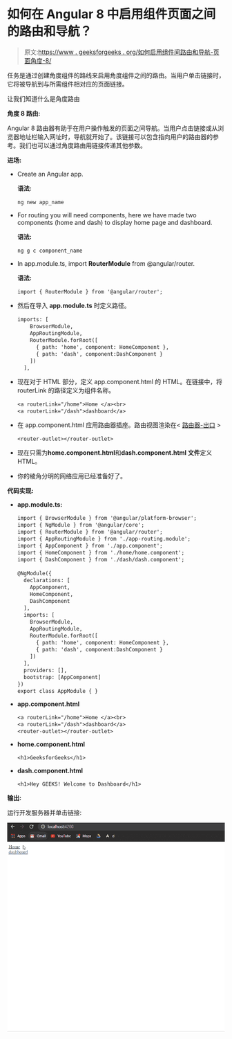 # 如何在 Angular 8 中启用组件页面之间的路由和导航？

> 原文:[https://www . geeksforgeeks . org/如何启用组件间路由和导航-页面角度-8/](https://www.geeksforgeeks.org/how-to-enable-routing-and-navigation-between-component-pages-in-angular-8/)

任务是通过创建角度组件的路线来启用角度组件之间的路由。当用户单击链接时，它将被导航到与所需组件相对应的页面链接。

让我们知道什么是角度路由

**角度 8 路由:**

Angular 8 路由器有助于在用户操作触发的页面之间导航。当用户点击链接或从浏览器地址栏输入网址时，导航就开始了。该链接可以包含指向用户的路由器的参考。我们也可以通过角度路由用链接传递其他参数。

**进场:**

*   Create an Angular app.

    **语法:**

    ```
    ng new app_name

    ```

*   For routing you will need components, here we have made two components (home and dash) to display home page and dashboard.

    **语法:**

    ```
    ng g c component_name

    ```

*   In app.module.ts, import **RouterModule** from @angular/router.

    **语法:**

    ```
    import { RouterModule } from '@angular/router';

    ```

*   然后在导入 **app.module.ts** 时定义路径。

    ```
    imports: [
        BrowserModule,
        AppRoutingModule,
        RouterModule.forRoot([
          { path: 'home', component: HomeComponent },
          { path: 'dash', component:DashComponent } 
        ])
      ],

    ```

*   现在对于 HTML 部分，定义 app.component.html 的 HTML。在链接中，将 routerLink 的路径定义为组件名称。

    ```
    <a routerLink="/home">Home </a><br>
    <a routerLink="/dash">dashboard</a>

    ```

*   在 app.component.html 应用路由器插座。路由视图渲染在< [路由器-出口](https://angular.io/api/router/RouterOutlet) >

    ```
    <router-outlet></router-outlet>

    ```

*   现在只需为**home.component.html**和**dash.component.html 文件**定义 HTML。
*   你的棱角分明的网络应用已经准备好了。

**代码实现:**

*   **app.module.ts:**

    ```
    import { BrowserModule } from '@angular/platform-browser';
    import { NgModule } from '@angular/core';
    import { RouterModule } from '@angular/router';
    import { AppRoutingModule } from './app-routing.module';
    import { AppComponent } from './app.component';
    import { HomeComponent } from './home/home.component';
    import { DashComponent } from './dash/dash.component';

    @NgModule({
      declarations: [
        AppComponent,
        HomeComponent,
        DashComponent
      ],
      imports: [
        BrowserModule,
        AppRoutingModule,
        RouterModule.forRoot([
          { path: 'home', component: HomeComponent },
          { path: 'dash', component:DashComponent } 
        ])
      ],
      providers: [],
      bootstrap: [AppComponent]
    })
    export class AppModule { }
    ```

*   **app.component.html**

    ```
    <a routerLink="/home">Home </a><br>
    <a routerLink="/dash">dashboard</a>
    <router-outlet></router-outlet>
    ```

*   **home.component.html**

    ```
    <h1>GeeksforGeeks</h1>
    ```

*   **dash.component.html**

    ```
    <h1>Hey GEEKS! Welcome to Dashboard</h1>
    ```

**输出:**

运行开发服务器并单击链接:

![](img/1ed181cbfa6a79e09342717a405aa5f9.png)